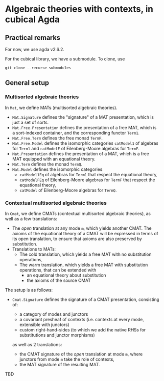 # Algebraic theories with contexts, in cubical Agda

## Practical remarks

For now, we use agda v2.6.2.

For the cubical library, we have a submodule.
To clone, use
```
git clone --recurse-submodules
```

## General setup

### Multisorted algebraic theories
In `Mat`, we define MATs (multisorted algebraic theories).
- `Mat.Signature` defines the "signature" of a MAT presentation, which is just a set of sorts.
- `Mat.Free.Presentation` defines the presentation of a free MAT, which is a sort-indexed container, and the corresponding functor `Term1`.
- `Mat.Free.Term` defines the free monad `TermF`.
- `Mat.Free.Model` defines the isomorphic categories `catModel1` of algebras for `Term1` and `catModelF` of Eilenberg-Moore algebras for `TermF`.
- `Mat.Presentation` defines the presentation of a MAT, which is a free MAT equipped with an equational theory.
- `Mat.Term` defines the monad `TermQ`.
- `Mat.Model` defines the isomorphic categories
  - `catModel1Eq` of algebras for `Term1` that respect the equational theory,
  - `catModelFEq` of Eilenberg-Moore algebras for `TermF` that respect the equational theory,
  - `catModel` of Eilenberg-Moore algebras for `TermQ`.
  
### Contextual multisorted algebraic theories
In `Cmat`, we define CMATs (contextual multisorted algebraic theories), as well as a few translations:
- The *open* translation at any mode `m`, which yields another CMAT. The axioms of the equational theory of a CMAT will be expressed in terms of its open translation, to ensure that axioms are also preserved by substitution.
- Translations to MATs:
  - The cold translation, which yields a free MAT with no substitution operations,
  - The warm translation, which yields a free MAT with substitution operations, that can be extended with
    - an equational theory about substitution
    - the axioms of the source CMAT

The setup is as follows:
- `Cmat.Signature` defines the signature of a CMAT presentation, consisting of:
  - a category of modes and junctors
  - a covariant presheaf of contexts (i.e. contexts at every mode, extensible with junctors)
  - custom right-hand-sides (to which we add the native RHSs for substitutions and junctor morphisms)
  
  as well as 2 translations:
  - the CMAT signature of the *open* translation at mode `m`, where junctors from mode `m` take the role of contexts,
  - the MAT signature of the resulting MAT.

TBD
